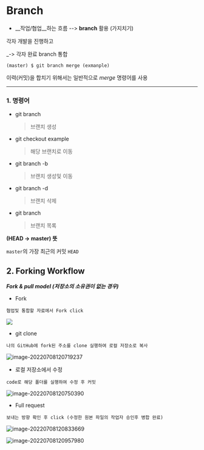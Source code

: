 

# Branch



- __작업/협업__하는 흐름 --> __branch__ 활용 (가지치기)

각자 개발을 진행하고 

_-> 각자 완료 branch 통합 

```asciiarmor
(master) $ git branch merge (exmanple)
```

이력(커밋)을 합치기 위해서는 일반적으로 _merge_ 명령어를 사용



---

### 1. 명령어

- git branch <branch name>

  > 브랜치 생성

- git checkout example

  > 해당 브랜치로 이동

- git branch -b <branch name>

  > 브랜치 생성및 이동
  
- git branch -d <branch name>

  > 브랜치 삭제

- git branch

  > 브랜치 목록

__(HEAD -> master)  뜻__

```master```의 가장 최근의 커밋 ```HEAD```



## 2. Forking Workflow

___Fork & pull model (저장소의 소유권이 없는 경우)___

- Fork

``` 
협업및 통합할 자료에서 Fork click
```

![](branch.assets/image-20220708120541800.png)



- git clone

```
나의 GitHub에 fork된 주소를 clone 실행하여 로컬 저장소로 복사
```

![image-20220708120719237](branch.assets/image-20220708120719237.png)



- 로컬 저장소에서 수정

```
code로 해당 폴더를 실행하여 수정 후 커밋
```

![image-20220708120750390](branch.assets/image-20220708120750390.png)



- Full request

```
보내는 방향 확인 후 click (수정한 원본 파일의 작업자 승인후 병합 완료)
```

![image-20220708120833669](branch.assets/image-20220708120833669.png)

![image-20220708120957980](branch.assets/image-20220708120957980.png)

